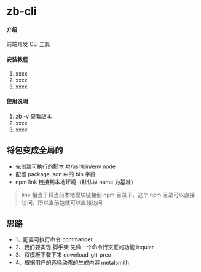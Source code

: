# zb-cli

#### 介绍

前端开发 CLI 工具

#### 安装教程

1. xxxx
2. xxxx
3. xxxx

#### 使用说明

1. zb -v 查看版本
2. xxxx
3. xxxx

## 将包变成全局的

- 先创建可执行的脚本 #!/usr/bin/env node
- 配置 package.json 中的 bin 字段
- npm link 链接到本地环境（默认以 name 为基准）

> link 相当于将当前本地模块链接到 npm 目录下，这个 npm 目录可以直接访问，所以当前包就可以直接访问

## 思路

- 1、配置可执行命令 commander
- 2、我们要实现 脚手架 先做一个命令行交互的功能 inquier
- 3、将模板下载下来 download-git-preo
- 4、根据用户的选择动态的生成内容 metalsmith
